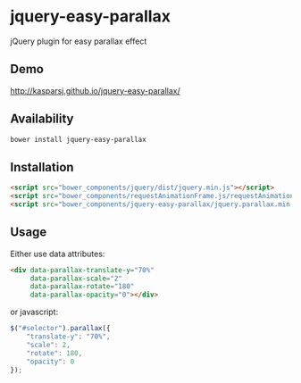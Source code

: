 # jquery-easy-parallax
jQuery plugin for easy parallax effect

## Demo

http://kasparsj.github.io/jquery-easy-parallax/

## Availability

```bash
bower install jquery-easy-parallax
```

## Installation

```html
<script src="bower_components/jquery/dist/jquery.min.js"></script>
<script src="bower_components/requestAnimationFrame.js/requestAnimationFrame.min.js"></script>
<script src="bower_components/jquery-easy-parallax/jquery.parallax.min.js"></script>
```

## Usage

Either use data attributes:

```html
<div data-parallax-translate-y="70%"
     data-parallax-scale="2"
     data-parallax-rotate="180"
     data-parallax-opacity="0"></div>
```

or javascript:

```javascript
$("#selector").parallax({
    "translate-y": "70%",
    "scale": 2,
    "rotate": 180,
    "opacity": 0
});
```
